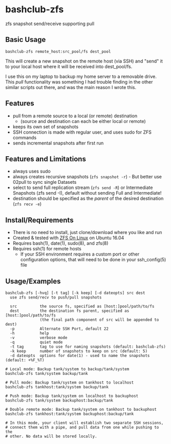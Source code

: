 # bashclub-zfs
zfs snapshot send/receive supporting pull

## Basic Usage
    bashclub-zfs remote_host:src_pool/fs dest_pool

This will create a new snapshot on the remote host (via SSH) and "send" it to
your local host where it will be received into dest_pool/fs.

I use this on my laptop to backup my home server to a removable drive. This
*pull* functionality was something I had trouble finding in the other similar
scripts out there, and was the main reason I wrote this.

## Features
* pull from a remote source to a local (or remote) destination
  * (source and destination can each be either local or remote)
* keeps its own set of snapshots
* SSH connection is made with regular user, and uses sudo for ZFS commands
* sends incremental snapshots after first run

## Features and Limitations
* always uses sudo
* always creates recursive snapshots (`zfs snapshot -r`) -  But better use 02pull to sync single Datasets
* select to send full replication stream (`zfs send -R`) or Intermediate Snapshots (zfs send -I), default without sending Full and Intermediate!
* destination should be specified as the *parent* of the desired destination
  (`zfs recv -e`)

## Install/Requirements
* There is no need to install, just clone/download where you like and run
* Created & tested with [ZFS On Linux][1] on Ubuntu 16.04
* Requires bash(1), date(1), sudo(8), and zfs(8)
* Requires ssh(1) for remote hosts
  * If your SSH environment requires a custom port or other configuration
    options, that will need to be done in your ssh_config(5) file

## Usage/Examples
    bashclub-zfs [-hvq] [-t tag] [-k keep] [-d dateopts] src dest
      use zfs send/recv to push/pull snapshots

      src          the source fs, specified as [host:]pool/path/to/fs
      dest         the destination fs parent, specified as [host:]pool/path/to/fs
                   (the final path component of src will be appended to dest)
      -p           Alternate SSH Port, default 22
      -h           help
      -v           verbose mode
      -q           quiet mode
      -t tag       tag to use for naming snapshots (default: bashclub-zfs)
      -k keep      number of snapshots to keep on src (default: 5)
      -d dateopts  options for date(1) - used to name the snapshots (default: +%F_%T)

    # Local mode: Backup tank/system to backup/tank/system
    bashclub-zfs tank/system backup/tank

    # Pull mode: Backup tank/system on tankhost to localhost
    bashclub-zfs tankhost:tank/system backup/tank

    # Push mode: Backup tank/system on localhost to backuphost
    bashclub-zfs tank/system backuphost:backup/tank

    # Double remote mode: Backup tank/system on tankhost to backuphost
    bashclub-zfs tankhost:tank/system backuphost:backup/tank

    # In this mode, your client will establish two separate SSH sessions,
    # connect them with a pipe, and pull data from one while pushing to the
    # other. No data will be stored locally.

[1]: https://github.com/zfsonlinux/zfs
